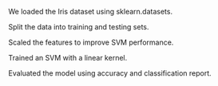 We loaded the Iris dataset using sklearn.datasets.

Split the data into training and testing sets.

Scaled the features to improve SVM performance.

Trained an SVM with a linear kernel.

Evaluated the model using accuracy and classification report.
